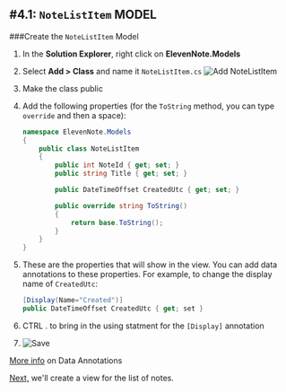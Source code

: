 #4.1: `NoteListItem` MODEL
---
###Create the `NoteListItem` Model
1. In the **Solution Explorer**, right click on **ElevenNote.Models**
2. Select **Add > Class** and name it `NoteListItem.cs`
![Add NoteListItem](/assets/4.1-A.png) 
3. Make the class public
4. Add the following properties (for the `ToString` method, you can type `override` and then a space):

    ```cs
    namespace ElevenNote.Models
    {
        public class NoteListItem
        {
            public int NoteId { get; set; }
            public string Title { get; set; }

            public DateTimeOffset CreatedUtc { get; set; }

            public override string ToString()
            {
                return base.ToString();
            }
        }
    }
    ```
5. These are the properties that will show in the view. You can add data annotations to these properties.  For example, to change the display name of `CreatedUtc`:

    ```cs
    [Display(Name="Created")]
    public DateTimeOffset CreatedUtc { get; set }
    ```
6. CTRL . to bring in the using statment for the `[Display]` annotation
7. ![Save](/assets/font-awesome-save.png)


[More info](/3-DatabaseSetup/3.0a-Annotations.md) on Data Annotations 

[Next,](4.2-IndexView.md) we'll create a view for the list of notes.
